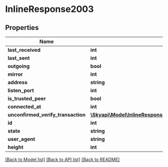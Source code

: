 # InlineResponse2003

## Properties
Name | Type | Description | Notes
------------ | ------------- | ------------- | -------------
**last_received** | **int** |  | [optional] 
**last_sent** | **int** |  | [optional] 
**outgoing** | **bool** |  | [optional] 
**mirror** | **int** |  | [optional] 
**address** | **string** |  | [optional] 
**listen_port** | **int** |  | [optional] 
**is_trusted_peer** | **bool** |  | [optional] 
**connected_at** | **int** |  | [optional] 
**unconfirmed_verify_transaction** | [**\Skyapi\Model\InlineResponse2003UnconfirmedVerifyTransaction**](InlineResponse2003UnconfirmedVerifyTransaction.md) |  | [optional] 
**id** | **int** |  | [optional] 
**state** | **string** |  | [optional] 
**user_agent** | **string** |  | [optional] 
**height** | **int** |  | [optional] 

[[Back to Model list]](../README.md#documentation-for-models) [[Back to API list]](../README.md#documentation-for-api-endpoints) [[Back to README]](../README.md)


